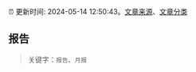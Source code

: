 :alarm_clock: 更新时间: 2024-05-14 12:50:43。[文章来源](/README.md)、[文章分类](/TAGS.md)

## 报告


> 关键字：`报告`、`月报`



